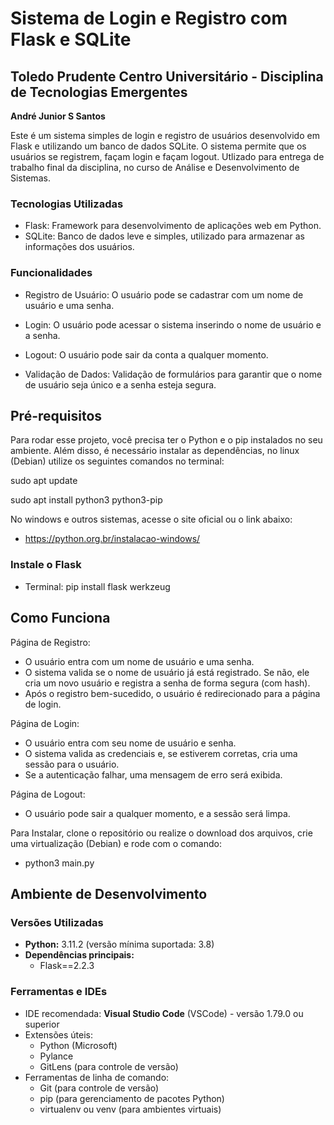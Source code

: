 # Sistema de Login e Registro com Flask e SQLite
## Toledo Prudente Centro Universitário - Disciplina de Tecnologias Emergentes ##
**André Junior S Santos**

Este é um sistema simples de login e registro de usuários desenvolvido em Flask e utilizando um banco de dados SQLite. O sistema permite que os usuários se registrem, façam login e façam logout. Utlizado para entrega de trabalho final da disciplina, no curso de Análise e Desenvolvimento de Sistemas.

### Tecnologias Utilizadas ###
+ Flask: Framework para desenvolvimento de aplicações web em Python.
+ SQLite: Banco de dados leve e simples, utilizado para armazenar as informações dos usuários.

### Funcionalidades ###
+ Registro de Usuário: O usuário pode se cadastrar com um nome de usuário e uma senha.

+ Login: O usuário pode acessar o sistema inserindo o nome de usuário e a senha.

+ Logout: O usuário pode sair da conta a qualquer momento.

+ Validação de Dados: Validação de formulários para garantir que o nome de usuário seja único e a senha esteja segura.

## Pré-requisitos ##
Para rodar esse projeto, você precisa ter o Python e o pip instalados no seu ambiente. Além disso, é necessário instalar as dependências, no linux (Debian) utilize os seguintes comandos no terminal:

sudo apt update 

sudo apt install python3 python3-pip  

No windows e outros sistemas, acesse o site oficial ou o link abaixo:
* https://python.org.br/instalacao-windows/

### Instale o Flask ###
* Terminal: pip install flask werkzeug

## Como Funciona ##

Página de Registro:
- O usuário entra com um nome de usuário e uma senha.
- O sistema valida se o nome de usuário já está registrado. Se não, ele cria um novo usuário e registra a senha de forma segura (com hash).
- Após o registro bem-sucedido, o usuário é redirecionado para a página de login.

Página de Login:
- O usuário entra com seu nome de usuário e senha.
- O sistema valida as credenciais e, se estiverem corretas, cria uma sessão para o usuário.
- Se a autenticação falhar, uma mensagem de erro será exibida.

Página de Logout:
- O usuário pode sair a qualquer momento, e a sessão será limpa.

Para Instalar, clone o repositório ou realize o download dos arquivos, crie uma virtualização (Debian) e rode com o comando:
 - python3 main.py

## Ambiente de Desenvolvimento

### Versões Utilizadas
- **Python:** 3.11.2 (versão mínima suportada: 3.8)
- **Dependências principais:**
  - Flask==2.2.3
### Ferramentas e IDEs
- IDE recomendada: **Visual Studio Code** (VSCode) - versão 1.79.0 ou superior
- Extensões úteis:
  - Python (Microsoft)
  - Pylance
  - GitLens (para controle de versão)
- Ferramentas de linha de comando:
  - Git (para controle de versão)
  - pip (para gerenciamento de pacotes Python)
  - virtualenv ou venv (para ambientes virtuais)
